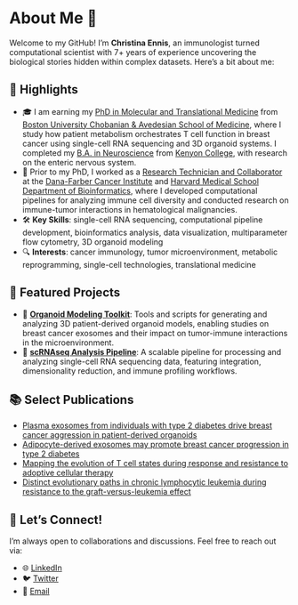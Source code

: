 # About Me 👋

Welcome to my GitHub! I’m **Christina Ennis**, an immunologist turned computational scientist with 7+ years of experience uncovering the biological stories hidden within complex datasets. Here’s a bit about me:

## 🌟 Highlights
- 🎓 I am earning my [PhD in Molecular and Translational Medicine](https://www.bumc.bu.edu/gms/mtm/) from [Boston University Chobanian & Avedesian School of Medicine](https://www.bumc.bu.edu/camed/), where I study how patient metabolism orchestrates T cell function in breast cancer using single-cell RNA sequencing and 3D organoid systems. I completed my [B.A. in Neuroscience](https://www.kenyon.edu/academics/departments-and-majors/neuroscience/) from [Kenyon College](https://www.kenyon.edu/), with research on the enteric nervous system.
- 🧬 Prior to my PhD, I worked as a [Research Technician and Collaborator](https://wulab.dfci.harvard.edu/) at the [Dana-Farber Cancer Institute](https://www.dana-farber.org/) and [Harvard Medical School Department of Bioinformatics](https://dbmi.hms.harvard.edu/), where I developed computational pipelines for analyzing immune cell diversity and conducted research on immune-tumor interactions in hematological malignancies. 
- 🛠 **Key Skills**: single-cell RNA sequencing, computational pipeline development, bioinformatics analysis, data visualization, multiparameter flow cytometry, 3D organoid modeling
- 🔍 **Interests**: cancer immunology, tumor microenvironment, metabolic reprogramming, single-cell technologies, translational medicine

## 🔧 Featured Projects
- 🔬 [**Organoid Modeling Toolkit**](https://github.com/montilab/BrCaExoPDO): Tools and scripts for generating and analyzing 3D patient-derived organoid models, enabling studies on breast cancer exosomes and their impact on tumor-immune interactions in the microenvironment.
- 🧪 [**scRNAseq Analysis Pipeline**](https://github.com/robertfisher002/CoREST_Splicing/tree/main/Mouse%20%26%20Immunotherapy): A scalable pipeline for processing and analyzing single-cell RNA sequencing data, featuring integration, dimensionality reduction, and immune profiling workflows.
  
## 📚 Select Publications
- [Plasma exosomes from individuals with type 2 diabetes drive breast cancer aggression in patient-derived organoids](https://www.biorxiv.org/content/10.1101/2024.09.13.612950v1.abstract)
- [Adipocyte-derived exosomes may promote breast cancer progression in type 2 diabetes](https://www.science.org/doi/abs/10.1126/scisignal.abj2807)
- [Mapping the evolution of T cell states during response and resistance to adoptive cellular therapy](https://www.cell.com/cell-reports/fulltext/S2211-1247(21)01471-6?uuid=uuid%3A63dbab9e-54c6-4754-aade-893ea3b145da)
- [Distinct evolutionary paths in chronic lymphocytic leukemia during resistance to the graft-versus-leukemia effect](https://pmc.ncbi.nlm.nih.gov/articles/PMC7829680/)

## 💬 Let’s Connect!
I’m always open to collaborations and discussions. Feel free to reach out via:
- 🌐 [LinkedIn](https://www.linkedin.com/in/ennisc/)
- 🐦 [Twitter](https://x.com/cs_ennis)
- 📧 [Email](mailto:ennisc@bu.edu)

<!--
**csennis/csennis** is a ✨ _special_ ✨ repository because its `README.md` (this file) appears on your GitHub profile.

Here are some ideas to get you started:

- 🔭 I’m currently working on ...
- 🌱 I’m currently learning ...
- 👯 I’m looking to collaborate on ...
- 🤔 I’m looking for help with ...
- 💬 Ask me about ...
- 📫 How to reach me: ...
- 😄 Pronouns: ...
- ⚡ Fun fact: ...
-->

